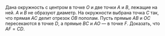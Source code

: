Дана окружность с центром в точке $O$ и две точки $A$ и $B$, лежащие на ней. $A$ и $B$ не образуют диаметр. На окружности выбрана точка $C$ так, что прямая $AC$ делит отрезок $OB$ пополам. Пусть прямые $AB$ и $OC$ пересекаются в точке $D$, а прямые $BC$ и $AO$ — в точке $F$. Доказать, что $AF=CD$.